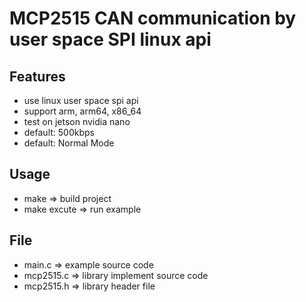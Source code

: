 # MCP2515 CAN communication by user space SPI linux api

## Features

- use linux user space spi api
- support arm, arm64, x86_64
- test on jetson nvidia nano
- default: 500kbps
- default: Normal Mode

## Usage

- make => build project
- make excute => run example


## File

- main.c => example source code
- mcp2515.c => library implement source code
- mcp2515.h => library header file

